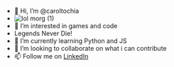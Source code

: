 - 👋 Hi, I’m @caroltochia
- ![lol morg (1)](https://github.com/caroltorchia/caroltorchia/assets/95150688/16ef0091-adb2-4a46-8a13-3ac89325c49f)
- 👀 I’m interested in games and code
- Legends Never Die! 
- 🌱 I’m currently learning Python and JS 
- 💞️ I’m looking to collaborate on what i can contribute
- 📫 Follow me on [LinkedIn](https://www.linkedin.com/in/ana-carolina-torchia/)

<!---
caroltochia/caroltochia is a ✨ special ✨ repository because its `README.md` (this file) appears on your GitHub profile.
You can click the Preview link to take a look at your changes.
--->
